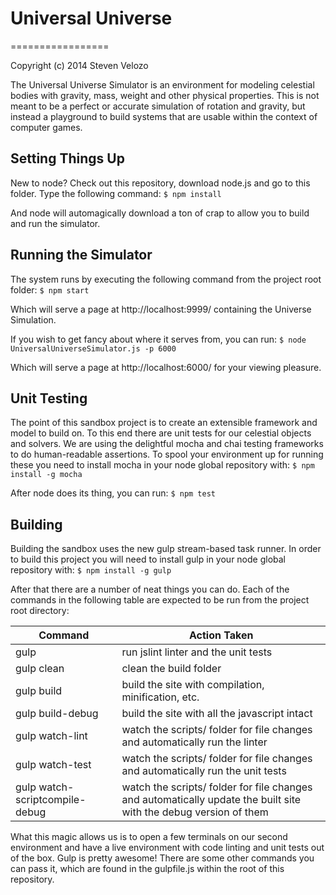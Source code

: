# Universal Universe
=================

Copyright (c) 2014 Steven Velozo

The Universal Universe Simulator is an environment for modeling celestial bodies with gravity, mass, weight and other physical properties.  This is not meant to be a perfect or accurate simulation of rotation and gravity, but instead a playground to build systems that are usable within the context of computer games.

## Setting Things Up
New to node?  Check out this repository, download node.js and go to this folder.  Type the following command:
```$ npm install```

And node will automagically download a ton of crap to allow you to build and run the simulator.

## Running the Simulator

The system runs by executing the following command from the project root folder:
```$ npm start```

Which will serve a page at http://localhost:9999/ containing the Universe Simulation.

If you wish to get fancy about where it serves from, you can run:
```$ node UniversalUniverseSimulator.js -p 6000```

Which will serve a page at http://localhost:6000/ for your viewing pleasure.

## Unit Testing

The point of this sandbox project is to create an extensible framework and model to build on.  To this end there are unit tests for our celestial objects and solvers.  We are using the delightful mocha and chai testing frameworks to do human-readable assertions.  To spool your environment up for running these you need to install mocha in your node global repository with:
```$ npm install -g mocha```

After node does its thing, you can run:
```$ npm test```

## Building

Building the sandbox uses the new gulp stream-based task runner.  In order to build this project you will need to install gulp in your node global repository with:
```$ npm install -g gulp```

After that there are a number of neat things you can do.  Each of the commands in the following table are expected to be run from the project root directory:

Command | Action Taken
----|----
gulp | run jslint linter and the unit tests
gulp clean | clean the build folder
gulp build | build the site with compilation, minification, etc.
gulp build-debug | build the site with all the javascript intact
gulp watch-lint | watch the scripts/ folder for file changes and automatically run the linter
gulp watch-test | watch the scripts/ folder for file changes and automatically run the unit tests
gulp watch-scriptcompile-debug | watch the scripts/ folder for file changes and automatically update the built site with the debug version of them

What this magic allows us is to open a few terminals on our second environment and have a live environment with code linting and unit tests out of the box.  Gulp is pretty awesome!  There are some other commands you can pass it, which are found in the gulpfile.js within the root of this repository.